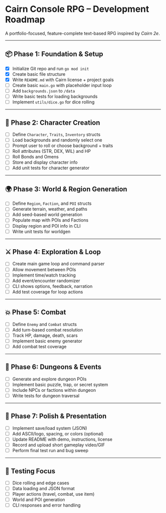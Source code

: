 # Cairn Console RPG – Development Roadmap

A portfolio-focused, feature-complete text-based RPG inspired by _Cairn 2e_.

---

## 📦 Phase 1: Foundation & Setup

- [x] Initialize Git repo and run `go mod init`
- [x] Create basic file structure
- [x] Write `README.md` with Cairn license + project goals
- [ ] Create basic `main.go` with placeholder input loop
- [ ] Add `backgrounds.json` to `/data`
- [ ] Write basic tests for loading backgrounds
- [ ] Implement `utils/dice.go` for dice rolling

---

## 🧙 Phase 2: Character Creation

- [ ] Define `Character`, `Traits`, `Inventory` structs
- [ ] Load backgrounds and randomly select one
- [ ] Prompt user to roll or choose background + traits
- [ ] Roll attributes (STR, DEX, WIL) and HP
- [ ] Roll Bonds and Omens
- [ ] Store and display character info
- [ ] Add unit tests for character generator

---

## 🌍 Phase 3: World & Region Generation

- [ ] Define `Region`, `Faction`, and `POI` structs
- [ ] Generate terrain, weather, and paths
- [ ] Add seed-based world generation
- [ ] Populate map with POIs and Factions
- [ ] Display region and POI info in CLI
- [ ] Write unit tests for worldgen

---

## ⚔️ Phase 4: Exploration & Loop

- [ ] Create main game loop and command parser
- [ ] Allow movement between POIs
- [ ] Implement time/watch tracking
- [ ] Add event/encounter randomizer
- [ ] CLI shows options, feedback, narration
- [ ] Add test coverage for loop actions

---

## 💥 Phase 5: Combat

- [ ] Define `Enemy` and `Combat` structs
- [ ] Add turn-based combat resolution
- [ ] Track HP, damage, death, scars
- [ ] Implement basic enemy generator
- [ ] Add combat test coverage

---

## 🏰 Phase 6: Dungeons & Events

- [ ] Generate and explore dungeon POIs
- [ ] Implement basic puzzle, trap, or secret system
- [ ] Include NPCs or factions within dungeon
- [ ] Write tests for dungeon traversal

---

## 🧽 Phase 7: Polish & Presentation

- [ ] Implement save/load system (JSON)
- [ ] Add ASCII/logo, spacing, or colors (optional)
- [ ] Update README with demo, instructions, license
- [ ] Record and upload short gameplay video/GIF
- [ ] Perform final test run and bug sweep

---

## 🧪 Testing Focus

- [ ] Dice rolling and edge cases
- [ ] Data loading and JSON format
- [ ] Player actions (travel, combat, use item)
- [ ] World and POI generation
- [ ] CLI responses and error handling
